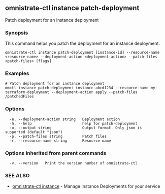 ## omnistrate-ctl instance patch-deployment

Patch deployment for an instance deployment

### Synopsis

This command helps you patch the deployment for an instance deployment.

```
omnistrate-ctl instance patch-deployment [instance-id] --resource-name <resource-name> --deployment-action <deployment-action> --patch-files <patch-files> [flags]
```

### Examples

```
# Patch deployment for an instance deployment
omctl instance patch-deployment instance-abcd1234 --resource-name my-terraform-deployment --deployment-action apply --patch-files /patchedFiles
```

### Options

```
  -e, --deployment-action string   Deployment action
  -h, --help                       help for patch-deployment
  -o, --output string              Output format. Only json is supported (default "json")
  -p, --patch-files string         Patch files
  -r, --resource-name string       Resource name
```

### Options inherited from parent commands

```
  -v, --version   Print the version number of omnistrate-ctl
```

### SEE ALSO

* [omnistrate-ctl instance](omnistrate-ctl_instance.md)	 - Manage Instance Deployments for your service

